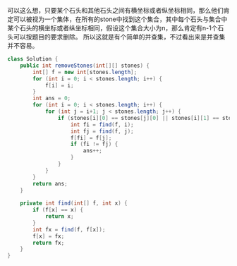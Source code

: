 可以这么想，只要某个石头和其他石头之间有横坐标或者纵坐标相同，那么他们肯定可以被视为一个集体，在所有的stone中找到这个集合，其中每个石头与集合中某个石头的横坐标或者纵坐标相同，假设这个集合大小为n，那么肯定有n-1个石头可以按题目的要求删除。 所以这就是有个简单的并查集，不过看出来是并查集并不容易。   
```java
class Solution {
    public int removeStones(int[][] stones) {
        int[] f = new int[stones.length];
        for (int i = 0; i < stones.length; i++) {
            f[i] = i;
        }
        int ans = 0;
        for (int i = 0; i < stones.length; i++) {
            for (int j = i+1; j < stones.length; j++) {
                if (stones[i][0] == stones[j][0] || stones[i][1] == stones[j][1]) {
                    int fi = find(f, i);
                    int fj = find(f, j);
                    f[fi] = f[j];
                    if (fi != fj) {
                        ans++;
                    }
                }
            }
        }
        return ans;
    }
    
    private int find(int[] f, int x) {
        if (f[x] == x) {
            return x;
        }
        int fx = find(f, f[x]);
        f[x] = fx;
        return fx;
    }
}
```